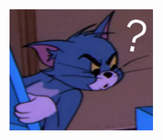 <img src="https://github.com/SeasonJi/SeasonJi/blob/main/hello.jpg?raw=true" alt="Me 10 seconds ago looking at me rn" width="50%">
